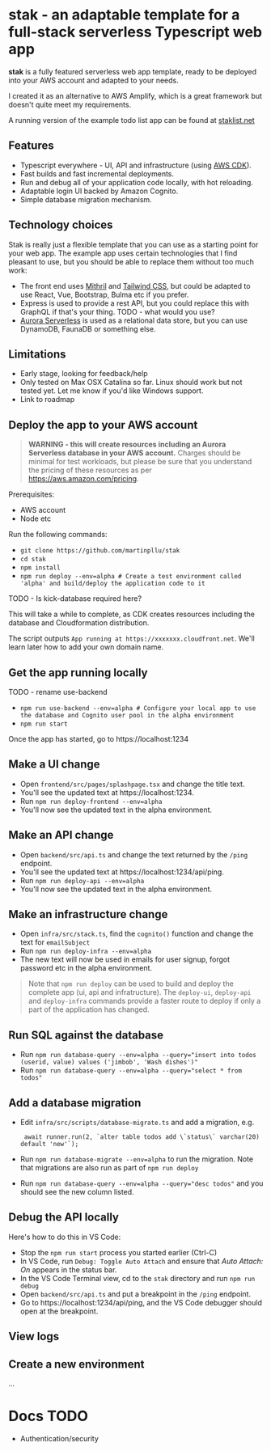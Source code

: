 # stak - an adaptable template for a full-stack serverless Typescript web app

**stak** is a fully featured serverless web app template, ready to be deployed into your AWS account and adapted to your needs. 

I created it as an alternative to AWS Amplify, which is a great framework but doesn't quite meet my requirements.

A running version of the example todo list app can be found at [staklist.net](https://staklist.net)

## Features

- Typescript everywhere - UI, API and infrastructure (using [AWS CDK](https://aws.amazon.com/cdk/)).
- Fast builds and fast incremental deployments.
- Run and debug all of your application code locally, with hot reloading.
- Adaptable login UI backed by Amazon Cognito.
- Simple database migration mechanism.

## Technology choices

Stak is really just a flexible template that you can use as a starting point for your web app. The example app uses certain technologies that I find pleasant to use, but you should be able to replace them without too much work:

- The front end uses [Mithril](https://mithril.js.org) and [Tailwind CSS](https://tailwindcss.com), but could be adapted to use React, Vue, Bootstrap, Bulma etc if you prefer.
- Express is used to provide a rest API, but you could replace this with GraphQL if that's your thing. TODO - what would you use?
- [Aurora Serverless](https://aws.amazon.com/rds/aurora/serverless/) is used as a relational data store, but you can use DynamoDB, FaunaDB or something else. 

## Limitations

- Early stage, looking for feedback/help
- Only tested on Max OSX Catalina so far. Linux should work but not tested yet. Let me know if you'd like Windows support. 
- Link to roadmap

## Deploy the app to your AWS account

> **WARNING - this will create resources including an Aurora Serverless database in your AWS account.** Charges should be minimal for test workloads, but please be sure that you understand the pricing of these resources as per https://aws.amazon.com/pricing.

Prerequisites:

- AWS account
- Node etc

Run the following commands:

- `git clone https://github.com/martinpllu/stak`
- `cd stak`
- `npm install`
- `npm run deploy --env=alpha # Create a test environment called 'alpha' and build/deploy the application code to it`

TODO - Is kick-database required here?

This will take a while to complete, as CDK creates resources including the database and Cloudformation distribution.

The script outputs `App running at https://xxxxxxx.cloudfront.net`. We'll learn later how to add your own domain name. 

## Get the app running locally

TODO - rename use-backend

- `npm run use-backend --env=alpha # Configure your local app to use the database and Cognito user pool in the alpha environment`
- `npm run start`

Once the app has started, go to https://localhost:1234

## Make a UI change

- Open `frontend/src/pages/splashpage.tsx` and change the title text.
- You'll see the updated text at https://localhost:1234.
- Run `npm run deploy-frontend --env=alpha`
- You'll now see the updated text in the alpha environment.

## Make an API change

- Open `backend/src/api.ts` and change the text returned by the `/ping` endpoint.
- You'll see the updated text at https://localhost:1234/api/ping.
- Run `npm run deploy-api --env=alpha`
- You'll now see the updated text in the alpha environment.

## Make an infrastructure change

- Open `infra/src/stack.ts`, find the `cognito()` function and change the text for `emailSubject`
- Run `npm run deploy-infra --env=alpha`
- The new text will now be used in emails for user signup, forgot password etc in the alpha environment.

> Note that `npm run deploy` can be used to build and deploy the complete app (ui, api and infratructure). The `deploy-ui`, `deploy-api` and `deploy-infra` commands provide a faster route to deploy if only a part of the application has changed.

## Run SQL against the database

- Run `npm run database-query --env=alpha --query="insert into todos (userid, value) values ('jimbob', 'Wash dishes')"`
- Run `npm run database-query --env=alpha --query="select * from todos"`

## Add a database migration

- Edit `infra/src/scripts/database-migrate.ts` and add a migration, e.g.
  
       await runner.run(2, `alter table todos add \`status\` varchar(20) default 'new'`);
       
- Run `npm run database-migrate --env=alpha` to run the migration. Note that migrations are also run as part of `npm run deploy`
- Run `npm run database-query --env=alpha --query="desc todos"` and you should see the new column listed.

## Debug the API locally

Here's how to do this in VS Code:

- Stop the `npm run start` process you started earlier (Ctrl-C)
- In VS Code, run `Debug: Toggle Auto Attach` and ensure that *Auto Attach: On* appears in the status bar.
- In the VS Code Terminal view, cd to the `stak` directory and run `npm run debug`
- Open `backend/src/api.ts` and put a breakpoint in the `/ping` endpoint.
- Go to https://localhost:1234/api/ping, and the VS Code debugger should open at the breakpoint.


## View logs



## Create a new environment

...

## 


# Docs TODO

- Authentication/security